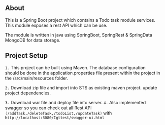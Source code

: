 ## About

This is a Spring Boot project which contains a Todo task module services. 
This module exposes a rest API which can be use.

The module is written in java using SpringBoot, SpringRest & SpringData
MongoDB for data storage.

## Project Setup

`1.` This project can be built using Maven. The database configuration should be done in the application.properties file present within the project in the /src/main/resources folder.

`2.` Download zip file and import into STS as existing maven project. update project dependencies.

`3.` Download war file and deploy file into server.
`4.` Also implemented swagger so you can check out all Rest API `(/addTask,/deleteTask,/todoList,/updateTask)` with `http://localhost:8080/Igttest/swagger-ui.html`


